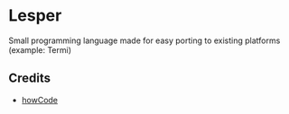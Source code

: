 # Lesper
Small programming language made for easy porting to existing platforms (example: Termi)

## Credits
- [howCode](https://www.youtube.com/playlist?list=PLBOh8f9FoHHiKx3ZCPxOZWUtZswrj2zI0)